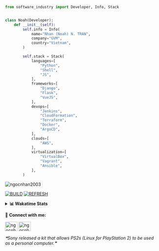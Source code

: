 ```python
from software_industry import Developer, Info, Stack


class Noah(Developer):
    def __init__(self):
        self.info = Info(
            name="Nhan (Noah) N. TRAN",
            company="GVM",
            country="Vietnam",
        )

        self.stack = Stack(
            languages=[
                "Python",
                "Shell",
                "JS",
            ],
            frameworks=[
                "Django",
                "Flask",
                "VueJS",
            ],
            devops=[
                "Jenkins",
                "CloudFormation",
                "Terraform",
                "Docker",
                "ArgoCD",
            ],
            clouds=[
                "AWS",
            ],
            virtualization=[
                "VirtualBox",
                "Vagrant",
                "Ansible",
            ],
        )
```
<img src="https://komarev.com/ghpvc/?username=ngocnhan2003&label=Profile%20views&color=0e75b6&style=flat" alt="ngocnhan2003" /> 

[![BUILD](https://github.com/ngocnhan2003/ngocnhan2003/actions/workflows/001_build.yml/badge.svg)](https://github.com/ngocnhan2003/ngocnhan2003/actions/workflows/001_build.yml)
[![REFRESH](https://github.com/ngocnhan2003/ngocnhan2003/actions/workflows/002_refresh.yml/badge.svg)](https://github.com/ngocnhan2003/ngocnhan2003/actions/workflows/002_refresh.yml)

<details> 
  <summary><b>📊 Wakatime Stats</b></summary>
  <br>
  
<!--START_SECTION:waka-->
![Code Time](http://img.shields.io/badge/Code%20Time-663%20hrs%2026%20mins-blue)

**I'm an Early 🐤** 

```text
🌞 Morning    89 commits     ██████░░░░░░░░░░░░░░░░░░░   26.57% 
🌆 Daytime    103 commits    ███████░░░░░░░░░░░░░░░░░░   30.75% 
🌃 Evening    120 commits    █████████░░░░░░░░░░░░░░░░   35.82% 
🌙 Night      23 commits     █░░░░░░░░░░░░░░░░░░░░░░░░   6.87%

```
📅 **I'm Most Productive on Friday** 

```text
Monday       68 commits     █████░░░░░░░░░░░░░░░░░░░░   20.3% 
Tuesday      28 commits     ██░░░░░░░░░░░░░░░░░░░░░░░   8.36% 
Wednesday    24 commits     █░░░░░░░░░░░░░░░░░░░░░░░░   7.16% 
Thursday     5 commits      ░░░░░░░░░░░░░░░░░░░░░░░░░   1.49% 
Friday       104 commits    ███████░░░░░░░░░░░░░░░░░░   31.04% 
Saturday     51 commits     ███░░░░░░░░░░░░░░░░░░░░░░   15.22% 
Sunday       55 commits     ████░░░░░░░░░░░░░░░░░░░░░   16.42%

```


📊 **This Week I Spent My Time On** 

```text
⌚︎ Time Zone: Asia/Ho_Chi_Minh

💬 Programming Languages: 
No Activity Tracked This Week

🔥 Editors: 
No Activity Tracked This Week

💻 Operating System: 
No Activity Tracked This Week

```

**I Mostly Code in Python** 

```text
Python                   14 repos            ███████████░░░░░░░░░░░░░░   43.75% 
JavaScript               6 repos             ████░░░░░░░░░░░░░░░░░░░░░   18.75% 
TypeScript               2 repos             █░░░░░░░░░░░░░░░░░░░░░░░░   6.25% 
Kotlin                   2 repos             █░░░░░░░░░░░░░░░░░░░░░░░░   6.25% 
Vue                      2 repos             █░░░░░░░░░░░░░░░░░░░░░░░░   6.25%

```



 Last Updated on 30/12/2022 18:21:00 UTC+7
<!--END_SECTION:waka-->
</details>

🔗 **Connect with me:**

<a href="https://linkedin.com/in/ngocnhan2003" target="blank"><img align="center" src="https://raw.githubusercontent.com/rahuldkjain/github-profile-readme-generator/master/src/images/icons/Social/linked-in-alt.svg" alt="ngocnhan2003" height="30" width="40" /></a>
<a href="https://instagram.com/ngocnhan2003" target="blank"><img align="center" src="https://raw.githubusercontent.com/rahuldkjain/github-profile-readme-generator/master/src/images/icons/Social/instagram.svg" alt="ngocnhan2003" height="30" width="40" /></a>


<!--STARTS_HERE_QUOTE_README-->
<i>❝Sony released a kit that allows PS2s (Linux for PlayStation 2) to be used as a personal computer.❞</i>
<!--ENDS_HERE_QUOTE_README-->
